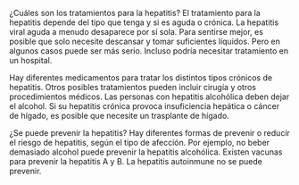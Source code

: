 ¿Cuáles son los tratamientos para la hepatitis?
El tratamiento para la hepatitis depende del tipo que tenga y si es aguda o crónica. La hepatitis viral aguda a menudo desaparece por sí sola. Para sentirse mejor, es posible que solo necesite descansar y tomar suficientes líquidos. Pero en algunos casos puede ser más serio. Incluso podría necesitar tratamiento en un hospital.

Hay diferentes medicamentos para tratar los distintos tipos crónicos de hepatitis. Otros posibles tratamientos pueden incluir cirugía y otros procedimientos médicos. Las personas con hepatitis alcohólica deben dejar el alcohol. Si su hepatitis crónica provoca insuficiencia hepática o cáncer de hígado, es posible que necesite un trasplante de hígado.

¿Se puede prevenir la hepatitis?
Hay diferentes formas de prevenir o reducir el riesgo de hepatitis, según el tipo de afección. Por ejemplo, no beber demasiado alcohol puede prevenir la hepatitis alcohólica. Existen vacunas para prevenir la hepatitis A y B. La hepatitis autoinmune no se puede prevenir.